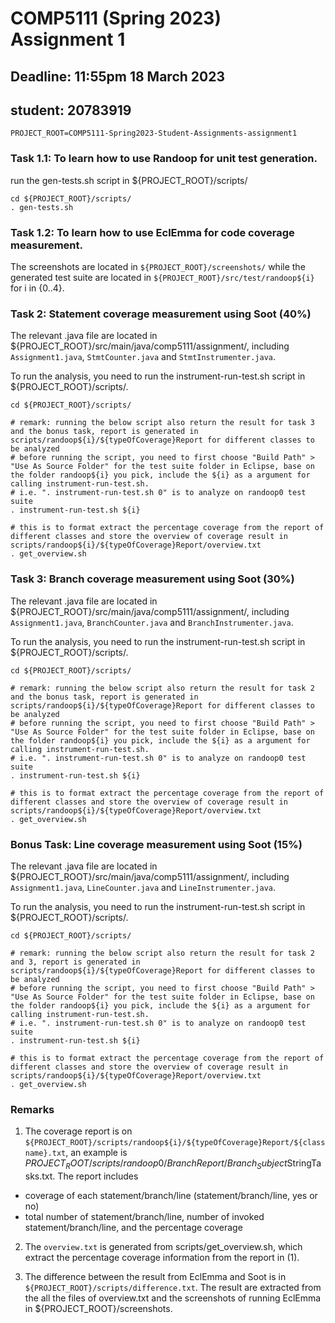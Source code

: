 # COMP5111 (Spring 2023) Assignment 1

## Deadline: 11:55pm 18 March 2023

## student: 20783919

`PROJECT_ROOT=COMP5111-Spring2023-Student-Assignments-assignment1`

### Task 1.1: To learn how to use Randoop for unit test generation.

run the gen-tests.sh script in ${PROJECT_ROOT}/scripts/

```
cd ${PROJECT_ROOT}/scripts/
. gen-tests.sh
```

### Task 1.2: To learn how to use EclEmma for code coverage measurement.
The screenshots are located in `${PROJECT_ROOT}/screenshots/` while the generated test suite are located in  `${PROJECT_ROOT}/src/test/randoop${i}` for i in {0..4}.

### Task 2: Statement coverage measurement using Soot (40%)

The relevant .java file are located in ${PROJECT_ROOT}/src/main/java/comp5111/assignment/, including `Assignment1.java`,  `StmtCounter.java` and `StmtInstrumenter.java`.

To run the analysis, you need to run the instrument-run-test.sh script in ${PROJECT_ROOT}/scripts/.

```
cd ${PROJECT_ROOT}/scripts/

# remark: running the below script also return the result for task 3 and the bonus task, report is generated in scripts/randoop${i}/${typeOfCoverage}Report for different classes to be analyzed
# before running the script, you need to first choose "Build Path" > "Use As Source Folder" for the test suite folder in Eclipse, base on the folder randoop${i} you pick, include the ${i} as a argument for calling instrument-run-test.sh.
# i.e. ". instrument-run-test.sh 0" is to analyze on randoop0 test suite
. instrument-run-test.sh ${i}

# this is to format extract the percentage coverage from the report of different classes and store the overview of coverage result in scripts/randoop${i}/${typeOfCoverage}Report/overview.txt
. get_overview.sh
```

### Task 3: Branch coverage measurement using Soot (30%)

The relevant .java file are located in ${PROJECT_ROOT}/src/main/java/comp5111/assignment/, including `Assignment1.java`,  `BranchCounter.java` and `BranchInstrumenter.java`.

To run the analysis, you need to run the instrument-run-test.sh script in ${PROJECT_ROOT}/scripts/.

```
cd ${PROJECT_ROOT}/scripts/

# remark: running the below script also return the result for task 2 and the bonus task, report is generated in scripts/randoop${i}/${typeOfCoverage}Report for different classes to be analyzed
# before running the script, you need to first choose "Build Path" > "Use As Source Folder" for the test suite folder in Eclipse, base on the folder randoop${i} you pick, include the ${i} as a argument for calling instrument-run-test.sh.
# i.e. ". instrument-run-test.sh 0" is to analyze on randoop0 test suite
. instrument-run-test.sh ${i}

# this is to format extract the percentage coverage from the report of different classes and store the overview of coverage result in scripts/randoop${i}/${typeOfCoverage}Report/overview.txt
. get_overview.sh
```

### Bonus Task: Line coverage measurement using Soot (15%)

The relevant .java file are located in ${PROJECT_ROOT}/src/main/java/comp5111/assignment/, including `Assignment1.java`,  `LineCounter.java` and `LineInstrumenter.java`.

To run the analysis, you need to run the instrument-run-test.sh script in ${PROJECT_ROOT}/scripts/.

```
cd ${PROJECT_ROOT}/scripts/

# remark: running the below script also return the result for task 2 and 3, report is generated in scripts/randoop${i}/${typeOfCoverage}Report for different classes to be analyzed
# before running the script, you need to first choose "Build Path" > "Use As Source Folder" for the test suite folder in Eclipse, base on the folder randoop${i} you pick, include the ${i} as a argument for calling instrument-run-test.sh.
# i.e. ". instrument-run-test.sh 0" is to analyze on randoop0 test suite
. instrument-run-test.sh ${i}

# this is to format extract the percentage coverage from the report of different classes and store the overview of coverage result in scripts/randoop${i}/${typeOfCoverage}Report/overview.txt
. get_overview.sh
```

### Remarks

1. The coverage report is on `${PROJECT_ROOT}/scripts/randoop${i}/${typeOfCoverage}Report/${classname}.txt`, an example is ${PROJECT_ROOT}/scripts/randoop0/BranchReport/Branch_Subject$StringTasks.txt. The report includes 
- coverage of each statement/branch/line (statement/branch/line, yes or no)
- total number of statement/branch/line, number of invoked statement/branch/line, and the percentage coverage

2. The `overview.txt` is generated from scripts/get_overview.sh, which extract the percentage coverage information from the report in (1).

3. The difference between the result from EclEmma and Soot is in `${PROJECT_ROOT}/scripts/difference.txt`. 
The result are extracted from the all the files of overview.txt and the screenshots of running EclEmma in ${PROJECT_ROOT}/screenshots.
